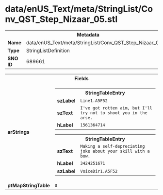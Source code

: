 <h1>data/enUS_Text/meta/StringList/Conv_QST_Step_Nizaar_05.stl</h1><table><tr><th colspan="100%">Metadata</th></tr><tr><td><b>Name</b></td><td>data/enUS_Text/meta/StringList/Conv_QST_Step_Nizaar_05.stl</td></tr><tr><td><b>Type</b></td><td>StringListDefinition</td></tr><tr><td><b>SNO ID</b></td><td>689661</td></tr></table>

<table><tr><th colspan="100%">Fields</th></tr><tr><td><b>arStrings</b></td><td><table><tr><th colspan="100%">StringTableEntry</th></tr><tr><td><b>szLabel</b></td><td><code>Line1.A5F52</code></td></tr><tr><td><b>szText</b></td><td><code>I've got rotten aim, but I'll try not to shoot you in the arse.</code></td></tr><tr><td><b>hLabel</b></td><td><code>1561364714</code></td></tr></table>


<table><tr><th colspan="100%">StringTableEntry</th></tr><tr><td><b>szText</b></td><td><code>Making a self-depreciating joke about your skill with a bow.</code></td></tr><tr><td><b>hLabel</b></td><td><code>3424251671</code></td></tr><tr><td><b>szLabel</b></td><td><code>VoiceDir1.A5F52</code></td></tr></table>


</td></tr><tr><td><b>ptMapStringTable</b></td><td><code>0</code></td></tr></table>


